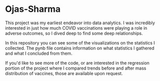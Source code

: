 # Ojas-Sharma
This project was my earliest endeavor into data analytics. I was incredibly interested in just how much COVID vaccinations were playing a role in adverse outcomes, so I dived deep to find some deep relationships. 



In this repository you can see some of the visualizations on the statistics I collected. The pynb file contains information on what statistics I gathered and what I concluded from them.

If you'd like to see more of the code, or are interested in the regression portion of the project where I compared trends before and after mass distribution of vaccines, those are available upon request.
